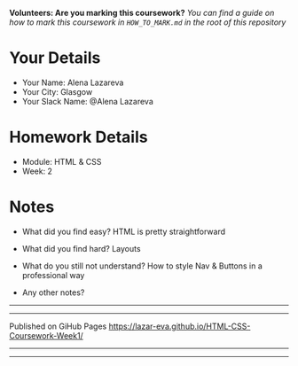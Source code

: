<!--

The title for your pull request should be made in this format

CITY CLASS_NO - FIRST_NAME LAST_NAME - MODULE - WEEK_NO

For example,

London Class 7 - Chris Owen - HTML/CSS - Week 1

Please complete the details below this message

-->

**Volunteers: Are you marking this coursework?** _You can find a guide on how to mark this coursework in `HOW_TO_MARK.md` in the root of this repository_

# Your Details

- Your Name: Alena Lazareva
- Your City: Glasgow
- Your Slack Name: @Alena Lazareva

# Homework Details

- Module: HTML & CSS 
- Week: 2

# Notes

- What did you find easy?
HTML is pretty straightforward

- What did you find hard?
Layouts

- What do you still not understand? 
How to style Nav & Buttons in a professional way

- Any other notes?

*******************************
*******************************

Published on GiHub Pages
https://lazar-eva.github.io/HTML-CSS-Coursework-Week1/ 

*******************************
*******************************